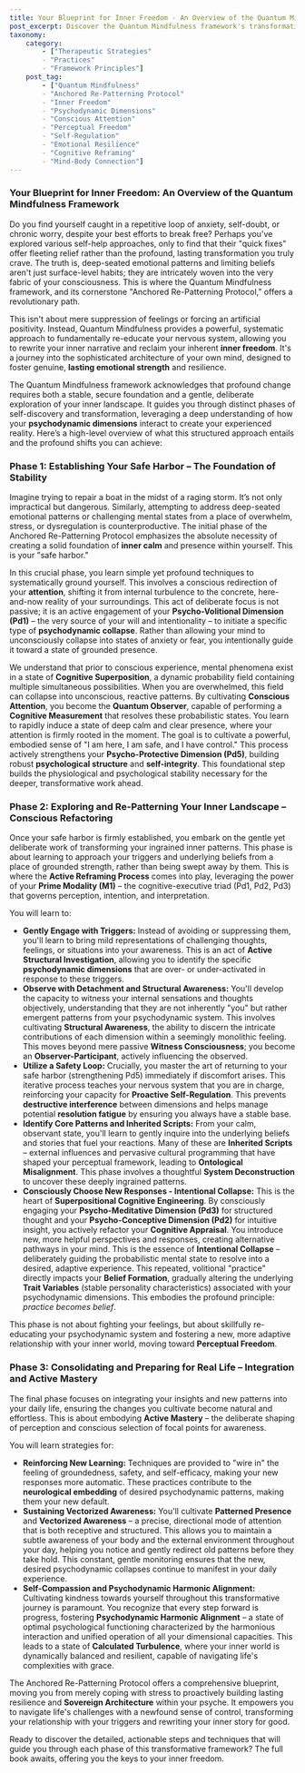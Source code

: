 ```yaml
---
title: Your Blueprint for Inner Freedom - An Overview of the Quantum Mindfulness Framework
post_excerpt: Discover the Quantum Mindfulness framework's transformative "Anchored Re-Patterning Protocol," a systematic journey designed to help you break free from old emotional patterns. Learn how to establish inner calm, re-pattern your psychodynamic landscape, and integrate lasting change for true inner freedom and resilient emotional strength.
taxonomy:
    category:
        - ["Therapeutic Strategies"
        - "Practices"
        - "Framework Principles"]
    post_tag:
        - ["Quantum Mindfulness"
        - "Anchored Re-Patterning Protocol"
        - "Inner Freedom"
        - "Psychodynamic Dimensions"
        - "Conscious Attention"
        - "Perceptual Freedom"
        - "Self-Regulation"
        - "Emotional Resilience"
        - "Cognitive Reframing"
        - "Mind-Body Connection"]
---
```

### Your Blueprint for Inner Freedom: An Overview of the Quantum Mindfulness Framework

Do you find yourself caught in a repetitive loop of anxiety, self-doubt, or chronic worry, despite your best efforts to break free? Perhaps you've explored various self-help approaches, only to find that their "quick fixes" offer fleeting relief rather than the profound, lasting transformation you truly crave. The truth is, deep-seated emotional patterns and limiting beliefs aren't just surface-level habits; they are intricately woven into the very fabric of your consciousness. This is where the Quantum Mindfulness framework, and its cornerstone "Anchored Re-Patterning Protocol," offers a revolutionary path.

This isn't about mere suppression of feelings or forcing an artificial positivity. Instead, Quantum Mindfulness provides a powerful, systematic approach to fundamentally re-educate your nervous system, allowing you to rewrite your inner narrative and reclaim your inherent **inner freedom**. It's a journey into the sophisticated architecture of your own mind, designed to foster genuine, **lasting emotional strength** and resilience.

The Quantum Mindfulness framework acknowledges that profound change requires both a stable, secure foundation and a gentle, deliberate exploration of your inner landscape. It guides you through distinct phases of self-discovery and transformation, leveraging a deep understanding of how your **psychodynamic dimensions** interact to create your experienced reality. Here’s a high-level overview of what this structured approach entails and the profound shifts you can achieve:

### Phase 1: Establishing Your Safe Harbor – The Foundation of Stability

Imagine trying to repair a boat in the midst of a raging storm. It’s not only impractical but dangerous. Similarly, attempting to address deep-seated emotional patterns or challenging mental states from a place of overwhelm, stress, or dysregulation is counterproductive. The initial phase of the Anchored Re-Patterning Protocol emphasizes the absolute necessity of creating a solid foundation of **inner calm** and presence within yourself. This is your "safe harbor."

In this crucial phase, you learn simple yet profound techniques to systematically ground yourself. This involves a conscious redirection of your **attention**, shifting it from internal turbulence to the concrete, here-and-now reality of your surroundings. This act of deliberate focus is not passive; it is an active engagement of your **Psycho-Volitional Dimension (Pd1)** – the very source of your will and intentionality – to initiate a specific type of **psychodynamic collapse**. Rather than allowing your mind to unconsciously collapse into states of anxiety or fear, you intentionally guide it toward a state of grounded presence.

We understand that prior to conscious experience, mental phenomena exist in a state of **Cognitive Superposition**, a dynamic probability field containing multiple simultaneous possibilities. When you are overwhelmed, this field can collapse into unconscious, reactive patterns. By cultivating **Conscious Attention**, you become the **Quantum Observer**, capable of performing a **Cognitive Measurement** that resolves these probabilistic states. You learn to rapidly induce a state of deep calm and clear presence, where your attention is firmly rooted in the moment. The goal is to cultivate a powerful, embodied sense of "I am here, I am safe, and I have control." This process actively strengthens your **Psycho-Protective Dimension (Pd5)**, building robust **psychological structure** and **self-integrity**. This foundational step builds the physiological and psychological stability necessary for the deeper, transformative work ahead.

### Phase 2: Exploring and Re-Patterning Your Inner Landscape – Conscious Refactoring

Once your safe harbor is firmly established, you embark on the gentle yet deliberate work of transforming your ingrained inner patterns. This phase is about learning to approach your triggers and underlying beliefs from a place of grounded strength, rather than being swept away by them. This is where the **Active Reframing Process** comes into play, leveraging the power of your **Prime Modality (M1)** – the cognitive-executive triad (Pd1, Pd2, Pd3) that governs perception, intention, and interpretation.

You will learn to:

*   **Gently Engage with Triggers:** Instead of avoiding or suppressing them, you'll learn to bring mild representations of challenging thoughts, feelings, or situations into your awareness. This is an act of **Active Structural Investigation**, allowing you to identify the specific **psychodynamic dimensions** that are over- or under-activated in response to these triggers.
*   **Observe with Detachment and Structural Awareness:** You'll develop the capacity to witness your internal sensations and thoughts objectively, understanding that they are not inherently "you" but rather emergent patterns from your psychodynamic system. This involves cultivating **Structural Awareness**, the ability to discern the intricate contributions of each dimension within a seemingly monolithic feeling. This moves beyond mere passive **Witness Consciousness**; you become an **Observer-Participant**, actively influencing the observed.
*   **Utilize a Safety Loop:** Crucially, you master the art of returning to your safe harbor (strengthening Pd5) immediately if discomfort arises. This iterative process teaches your nervous system that you are in charge, reinforcing your capacity for **Proactive Self-Regulation**. This prevents **destructive interference** between dimensions and helps manage potential **resolution fatigue** by ensuring you always have a stable base.
*   **Identify Core Patterns and Inherited Scripts:** From your calm, observant state, you'll learn to gently inquire into the underlying beliefs and stories that fuel your reactions. Many of these are **Inherited Scripts** – external influences and pervasive cultural programming that have shaped your perceptual framework, leading to **Ontological Misalignment**. This phase involves a thoughtful **System Deconstruction** to uncover these deeply ingrained patterns.
*   **Consciously Choose New Responses - Intentional Collapse:** This is the heart of **Superpositional Cognitive Engineering**. By consciously engaging your **Psycho-Meditative Dimension (Pd3)** for structured thought and your **Psycho-Conceptive Dimension (Pd2)** for intuitive insight, you actively refactor your **Cognitive Appraisal**. You introduce new, more helpful perspectives and responses, creating alternative pathways in your mind. This is the essence of **Intentional Collapse** – deliberately guiding the probabilistic mental state to resolve into a desired, adaptive experience. This repeated, volitional "practice" directly impacts your **Belief Formation**, gradually altering the underlying **Trait Variables** (stable personality characteristics) associated with your psychodynamic dimensions. This embodies the profound principle: *practice becomes belief*.

This phase is not about fighting your feelings, but about skillfully re-educating your psychodynamic system and fostering a new, more adaptive relationship with your inner world, moving toward **Perceptual Freedom**.

### Phase 3: Consolidating and Preparing for Real Life – Integration and Active Mastery

The final phase focuses on integrating your insights and new patterns into your daily life, ensuring the changes you cultivate become natural and effortless. This is about embodying **Active Mastery** – the deliberate shaping of perception and conscious selection of focal points for awareness.

You will learn strategies for:

*   **Reinforcing New Learning:** Techniques are provided to "wire in" the feeling of groundedness, safety, and self-efficacy, making your new responses more automatic. These practices contribute to the **neurological embedding** of desired psychodynamic patterns, making them your new default.
*   **Sustaining Vectorized Awareness:** You'll cultivate **Patterned Presence** and **Vectorized Awareness** – a precise, directional mode of attention that is both receptive and structured. This allows you to maintain a subtle awareness of your body and the external environment throughout your day, helping you notice and gently redirect old patterns before they take hold. This constant, gentle monitoring ensures that the new, desired psychodynamic collapses continue to manifest in your daily experience.
*   **Self-Compassion and Psychodynamic Harmonic Alignment:** Cultivating kindness towards yourself throughout this transformative journey is paramount. You recognize that every step forward is progress, fostering **Psychodynamic Harmonic Alignment** – a state of optimal psychological functioning characterized by the harmonious interaction and unified operation of all your dimensional capacities. This leads to a state of **Calculated Turbulence**, where your inner world is dynamically balanced and resilient, capable of navigating life's complexities with grace.

The Anchored Re-Patterning Protocol offers a comprehensive blueprint, moving you from merely coping with stress to proactively building lasting resilience and **Sovereign Architecture** within your psyche. It empowers you to navigate life's challenges with a newfound sense of control, transforming your relationship with your triggers and rewriting your inner story for good.

Ready to discover the detailed, actionable steps and techniques that will guide you through each phase of this transformative framework? The full book awaits, offering you the keys to your inner freedom.